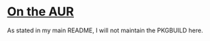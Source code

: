 # [On the AUR](https://aur.archlinux.org/packages/buttercup-desktop/)
As stated in my main README, I will not maintain the PKGBUILD here.
